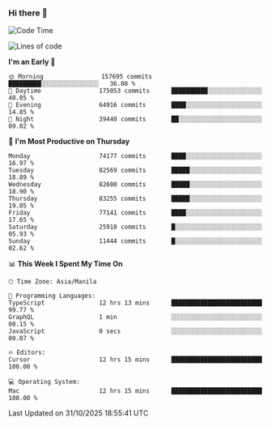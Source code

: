 ### Hi there 👋

<!--START_SECTION:waka-->
![Code Time](http://img.shields.io/badge/Code%20Time-6%2C434%20hrs%2057%20mins-blue)

![Lines of code](https://img.shields.io/badge/From%20Hello%20World%20I%27ve%20Written-145.7%20million%20lines%20of%20code-blue)

**I'm an Early 🐤** 

```text
🌞 Morning                157695 commits      █████████░░░░░░░░░░░░░░░░   36.08 % 
🌆 Daytime                175053 commits      ██████████░░░░░░░░░░░░░░░   40.05 % 
🌃 Evening                64916 commits       ████░░░░░░░░░░░░░░░░░░░░░   14.85 % 
🌙 Night                  39440 commits       ██░░░░░░░░░░░░░░░░░░░░░░░   09.02 % 
```
📅 **I'm Most Productive on Thursday** 

```text
Monday                   74177 commits       ████░░░░░░░░░░░░░░░░░░░░░   16.97 % 
Tuesday                  82569 commits       █████░░░░░░░░░░░░░░░░░░░░   18.89 % 
Wednesday                82600 commits       █████░░░░░░░░░░░░░░░░░░░░   18.90 % 
Thursday                 83255 commits       █████░░░░░░░░░░░░░░░░░░░░   19.05 % 
Friday                   77141 commits       ████░░░░░░░░░░░░░░░░░░░░░   17.65 % 
Saturday                 25918 commits       █░░░░░░░░░░░░░░░░░░░░░░░░   05.93 % 
Sunday                   11444 commits       █░░░░░░░░░░░░░░░░░░░░░░░░   02.62 % 
```


📊 **This Week I Spent My Time On** 

```text
🕑︎ Time Zone: Asia/Manila

💬 Programming Languages: 
TypeScript               12 hrs 13 mins      █████████████████████████   99.77 % 
GraphQL                  1 min               ░░░░░░░░░░░░░░░░░░░░░░░░░   00.15 % 
JavaScript               0 secs              ░░░░░░░░░░░░░░░░░░░░░░░░░   00.07 % 

🔥 Editors: 
Cursor                   12 hrs 15 mins      █████████████████████████   100.00 % 

💻 Operating System: 
Mac                      12 hrs 15 mins      █████████████████████████   100.00 % 
```


 Last Updated on 31/10/2025 18:55:41 UTC
<!--END_SECTION:waka-->


<!--
**rad182/rad182** is a ✨ _special_ ✨ repository because its `README.md` (this file) appears on your GitHub profile.

Here are some ideas to get you started:

- 🔭 I’m currently working on ...
- 🌱 I’m currently learning ...
- 👯 I’m looking to collaborate on ...
- 🤔 I’m looking for help with ...
- 💬 Ask me about ...
- 📫 How to reach me: ...
- 😄 Pronouns: ...
- ⚡ Fun fact: ...
-->
